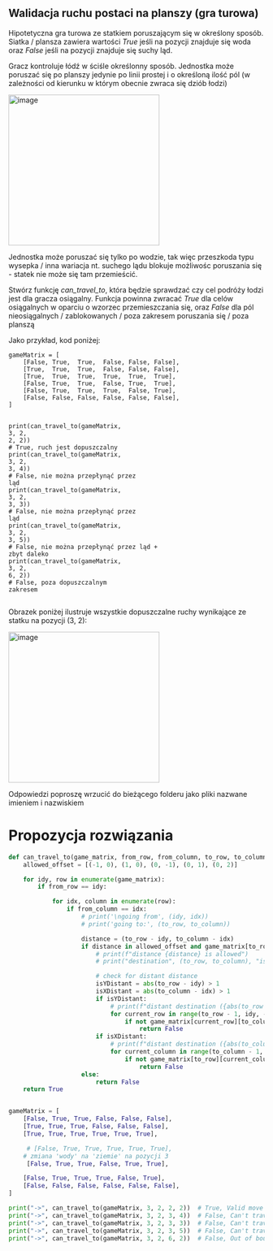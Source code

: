 ## Walidacja ruchu postaci na planszy (gra turowa)
<div><p>Hipotetyczna gra turowa ze statkiem poruszającym się w określony sposób. Siatka / plansza zawiera wartości <em>True</em> jeśli na pozycji znajduje się woda oraz <em>False</em> jeśli na pozycji znajduje się suchy ląd.</p>
<p>Gracz kontroluje łódź w ściśle określonny sposób. Jednostka może poruszać się po planszy jedynie po linii prostej i o określoną ilość pól (w zależności od kierunku w którym obecnie zwraca się dziób łodzi)</p>
<p>
<img width="297" alt="image" src="https://github.com/jesiolowski-wsb/GLA_klasa3_2023/assets/67168776/7968d6d7-650f-4148-9157-04ace31a433b">

</p>
<p>Jednostka może poruszać się tylko po wodzie, tak więc przeszkoda typu wysepka / inna wariacja nt. suchego lądu blokuje możliwośc poruszania się - statek nie może się tam przemieścić.</p>
<p>Stwórz funkcję <em>can_travel_to</em>, która będzie sprawdzać czy cel podróży łodzi jest dla gracza osiągalny. Funkcja powinna zwracać <em>True </em>dla celów osiągalnych w oparciu o wzorzec przemieszczania się, oraz <em>False </em>dla pól nieosiągalnych / zablokowanych / poza zakresem poruszania się / poza planszą</p>
<p>Jako przykład, kod poniżej:</p>
<pre><code class="language-python hljs">gameMatrix = [
    [<span class="hljs-literal">False</span>, <span class="hljs-literal">True</span>,  <span class="hljs-literal">True</span>,  <span class="hljs-literal">False</span>, <span class="hljs-literal">False</span>, <span class="hljs-literal">False</span>],
    [<span class="hljs-literal">True</span>,  <span class="hljs-literal">True</span>,  <span class="hljs-literal">True</span>,  <span class="hljs-literal">False</span>, <span class="hljs-literal">False</span>, <span class="hljs-literal">False</span>],
    [<span class="hljs-literal">True</span>,  <span class="hljs-literal">True</span>,  <span class="hljs-literal">True</span>,  <span class="hljs-literal">True</span>,  <span class="hljs-literal">True</span>,  <span class="hljs-literal">True</span>],
    [<span class="hljs-literal">False</span>, <span class="hljs-literal">True</span>,  <span class="hljs-literal">True</span>,  <span class="hljs-literal">False</span>, <span class="hljs-literal">True</span>,  <span class="hljs-literal">True</span>],
    [<span class="hljs-literal">False</span>, <span class="hljs-literal">True</span>,  <span class="hljs-literal">True</span>,  <span class="hljs-literal">True</span>,  <span class="hljs-literal">False</span>, <span class="hljs-literal">True</span>],
    [<span class="hljs-literal">False</span>, <span class="hljs-literal">False</span>, <span class="hljs-literal">False</span>, <span class="hljs-literal">False</span>, <span class="hljs-literal">False</span>, <span class="hljs-literal">False</span>],
]

<span class="hljs-built_in">print</span>(can_travel_to(gameMatrix, <span class="hljs-number">3</span>, <span class="hljs-number">2</span>, <span class="hljs-number">2</span>, <span class="hljs-number">2</span>)) <span class="hljs-comment"># True, ruch jest dopuszczalny</span>
<span class="hljs-built_in">print</span>(can_travel_to(gameMatrix, <span class="hljs-number">3</span>, <span class="hljs-number">2</span>, <span class="hljs-number">3</span>, <span class="hljs-number">4</span>)) <span class="hljs-comment"># False, nie można przepłynąć przez ląd</span>
<span class="hljs-built_in">print</span>(can_travel_to(gameMatrix, <span class="hljs-number">3</span>, <span class="hljs-number">2</span>, <span class="hljs-number">3</span>, <span class="hljs-number">3</span>)) <span class="hljs-comment"># False, nie można przepłynąć przez ląd</span>
<span class="hljs-built_in">print</span>(can_travel_to(gameMatrix, <span class="hljs-number">3</span>, <span class="hljs-number">2</span>, <span class="hljs-number">3</span>, <span class="hljs-number">5</span>)) <span class="hljs-comment"># False, nie można przepłynąć przez ląd + zbyt daleko</span>
<span class="hljs-built_in">print</span>(can_travel_to(gameMatrix, <span class="hljs-number">3</span>, <span class="hljs-number">2</span>, <span class="hljs-number">6</span>, <span class="hljs-number">2</span>)) <span class="hljs-comment"># False, poza dopuszczalnym zakresem</span></code></pre>

<p>Obrazek poniżej ilustruje wszystkie dopuszczalne ruchy wynikające ze statku na pozycji (3, 2):</p>

<p><img width="297" alt="image" src="https://github.com/jesiolowski-wsb/GLA_klasa3_2023/assets/67168776/e408e14c-7198-4f28-a5b5-90e02b4cd48f">
</p></div>


Odpowiedzi poproszę wrzucić do bieżącego folderu jako pliki nazwane imieniem i nazwiskiem

# Propozycja rozwiązania
```python
def can_travel_to(game_matrix, from_row, from_column, to_row, to_column):
    allowed_offset = [(-1, 0), (1, 0), (0, -1), (0, 1), (0, 2)]

    for idy, row in enumerate(game_matrix):
        if from_row == idy:

            for idx, column in enumerate(row):
                if from_column == idx:
                    # print('\ngoing from', (idy, idx))
                    # print('going to:', (to_row, to_column))

                    distance = (to_row - idy, to_column - idx)
                    if distance in allowed_offset and game_matrix[to_row][to_column]:  # && if target tile is true (water)
                        # print(f"distance {distance} is allowed")
                        # print("destination", (to_row, to_column), "is as:", game_matrix[to_row][to_column])

                        # check for distant distance
                        isYDistant = abs(to_row - idy) > 1
                        isXDistant = abs(to_column - idx) > 1
                        if isYDistant:
                            # print(f"distant destination ({abs(to_row - idy)} fields), iterating down along the route")
                            for current_row in range(to_row - 1, idy, -1):
                                if not game_matrix[current_row][to_column]:
                                    return False
                        if isXDistant:
                            # print(f"distant destination ({abs(to_column - idx)} fields), iterating down along the route")
                            for current_column in range(to_column - 1, idx, -1):
                                if not game_matrix[to_row][current_column]:
                                    return False
                    else:
                        return False
    return True


gameMatrix = [
    [False, True, True, False, False, False],
    [True, True, True, False, False, False],
    [True, True, True, True, True, True],

     # [False, True, True, True, True, True],
    # zmiana 'wody' na 'ziemie' na pozycji 3
     [False, True, True, False, True, True],

    [False, True, True, True, False, True],
    [False, False, False, False, False, False],
]

print("->", can_travel_to(gameMatrix, 3, 2, 2, 2))  # True, Valid move
print("->", can_travel_to(gameMatrix, 3, 2, 3, 4))  # False, Can't travel through land
print("->", can_travel_to(gameMatrix, 3, 2, 3, 3))  # False, Can't travel through land
print("->", can_travel_to(gameMatrix, 3, 2, 3, 5))  # False, Can't travel through land + too far away
print("->", can_travel_to(gameMatrix, 3, 2, 6, 2))  # False, Out of bounds

```
